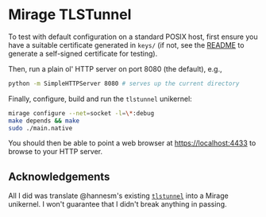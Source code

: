 # Mirage TLSTunnel

To test with default configuration on a standard POSIX host, first ensure you
have a suitable certificate generated in `keys/` (if not, see the
[README](./keys/README.md) to generate a self-signed certificate for testing).

Then, run a plain ol' HTTP server on port 8080 (the default), e.g.,

``` bash
python -m SimpleHTTPServer 8080 # serves up the current directory
```

Finally, configure, build and run the `tlstunnel` unikernel:

``` bash
mirage configure --net=socket -l=\*:debug
make depends && make
sudo ./main.native
```

You should then be able to point a web browser at <https://localhost:4433> to
browse to your HTTP server.

## Acknowledgements

All I did was translate @hannesm's existing
[`tlstunnel`](https://github.com/hannesm/tlstunnel) into a Mirage unikernel. I
won't guarantee that I didn't break anything in passing.
